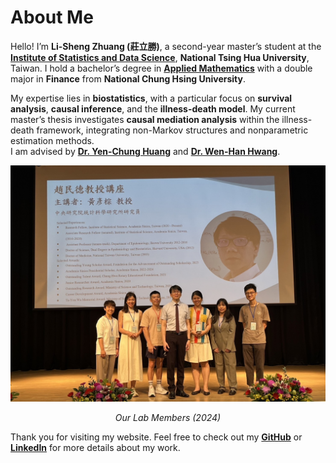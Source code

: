 # About Me

Hello! I’m **Li-Sheng Zhuang (莊立勝)**, a second-year master’s student at the [**Institute of Statistics and Data Science**](https://stat.site.nthu.edu.tw/?Lang=zh-tw), **National Tsing Hua University**, Taiwan. I hold a bachelor’s degree in [**Applied Mathematics**](https://www.amath.nchu.edu.tw/) with a double major in **Finance** from **National Chung Hsing University**.

My expertise lies in **biostatistics**, with a particular focus on **survival analysis**, **causal inference**, and the **illness-death model**. My current master’s thesis investigates **causal mediation analysis** within the illness-death framework, integrating non-Markov structures and nonparametric estimation methods.  
I am advised by [**Dr. Yen-Chung Huang**](https://www.stat.sinica.edu.tw/cht/index.php?act=researcher_manager&code=view&member=13) and [**Dr. Wen-Han Hwang**](https://stat.site.nthu.edu.tw/p/406-1327-170579,r406.php?Lang=zh-tw).


<div style="text-align: center;">
  <img src="Lab.JPG" alt="Our Lab Members" style="max-width: 100%; height: auto;" />
  <p><em>Our Lab Members (2024)</em></p>
</div>


Thank you for visiting my website. Feel free to check out my [**GitHub**](https://github.com/Clisten0225) or [**LinkedIn**](https://www.linkedin.com/in/%E7%AB%8B%E5%8B%9D-%E8%8E%8A-767b66179/) for more details about my work.

